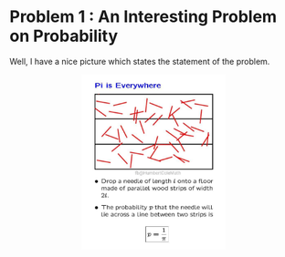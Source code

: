 # Problem 1 : An Interesting Problem on Probability

Well, I have a nice picture which states the statement of the problem.

<center><img style=" display: block; margin-left: auto; margin-right: auto;width: 50%;" src="../assets/prob1.jpg"></center>
